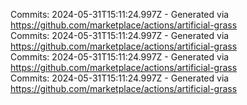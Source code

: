 Commits: 2024-05-31T15:11:24.997Z - Generated via https://github.com/marketplace/actions/artificial-grass
<br>
Commits: 2024-05-31T15:11:24.997Z - Generated via https://github.com/marketplace/actions/artificial-grass
<br>
Commits: 2024-05-31T15:11:24.997Z - Generated via https://github.com/marketplace/actions/artificial-grass
<br>
Commits: 2024-05-31T15:11:24.997Z - Generated via https://github.com/marketplace/actions/artificial-grass
<br>

